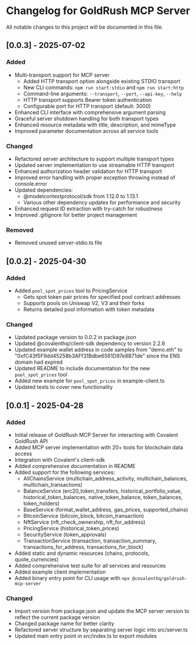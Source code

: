 # Changelog for GoldRush MCP Server

All notable changes to this project will be documented in this file.

## [0.0.3] - 2025-07-02

### Added
- Multi-transport support for MCP server
  - Added HTTP transport option alongside existing STDIO transport
  - New CLI commands: `npm run start:stdio` and `npm run start:http`
  - Command-line arguments: `--transport`, `--port`, `--api-key`, `--help`
  - HTTP transport supports Bearer token authentication
  - Configurable port for HTTP transport (default: 3000)
- Enhanced CLI interface with comprehensive argument parsing
- Graceful server shutdown handling for both transport types
- Enhanced resource metadata with title, description, and mimeType
- Improved parameter documentation across all service tools

### Changed
- Refactored server architecture to support multiple transport types
- Updated server implementation to use streamable HTTP transport
- Enhanced authorization header validation for HTTP transport
- Improved error handling with proper exception throwing instead of console.error
- Updated dependencies:
  - @modelcontextprotocol/sdk from 1.12.0 to 1.13.1
  - Various other dependency updates for performance and security
- Enhanced request ID extraction with try-catch for robustness
- Improved .gitignore for better project management

### Removed
- Removed unused server-stdio.ts file

## [0.0.2] - 2025-04-30

### Added
- Added `pool_spot_prices` tool to PricingService
  - Gets spot token pair prices for specified pool contract addresses
  - Supports pools on Uniswap V2, V3 and their forks
  - Returns detailed pool information with token metadata

### Changed
- Updated package version to 0.0.2 in package.json
- Updated @covalenthq/client-sdk dependency to version 2.2.6
- Updated example wallet address in code samples from "demo.eth" to "0xfC43f5F9dd45258b3AFf31Bdbe6561D97e8B71de" since the ENS domain had expired
- Updated README to include documentation for the new `pool_spot_prices` tool
- Added new example for `pool_spot_prices` in example-client.ts
- Updated tests to cover new functionality

## [0.0.1] - 2025-04-28

### Added
- Initial release of GoldRush MCP Server for interacting with Covalent GoldRush API
- Added MCP server implementation with 20+ tools for blockchain data access
- Integration with Covalent's client-sdk
- Added comprehensive documentation in README
- Added support for the following services:
  - AllChainsService (multichain_address_activity, multichain_balances, multichain_transactions)
  - BalanceService (erc20_token_transfers, historical_portfolio_value, historical_token_balances, native_token_balance, token_balances, token_holders)
  - BaseService (format_wallet_address, gas_prices, supported_chains)
  - BitcoinService (bitcoin_block, bitcoin_transaction)
  - NftService (nft_check_ownership, nft_for_address)
  - PricingService (historical_token_prices)
  - SecurityService (token_approvals)
  - TransactionService (transaction, transaction_summary, transactions_for_address, transactions_for_block)
- Added static and dynamic resources (chains, protocols, quote_currencies)
- Added comprehensive test suite for all services and resources
- Added example client implementation
- Added binary entry point for CLI usage with `npx @covalenthq/goldrush-mcp-server` 

### Changed
- Import version from package.json and update the MCP server version to reflect the current package version
- Changed package name for better clarity
- Refactored server structure by separating server logic into src/server.ts
- Updated main entry point in src/index.ts to export modules

